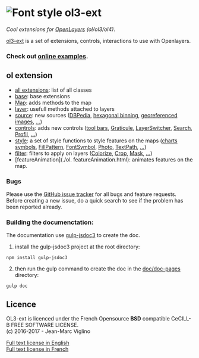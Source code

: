 # ![Font style](https://openlayers.org/assets/theme/img/logo70.png) ol3-ext
*Cool extensions for [OpenLayers](https://github.com/openlayers/openlayers) (ol/ol3/ol4)*.

[ol3-ext](https://github.com/Viglino/ol3-ext) is a set of extensions, controls, interactions to use with Openlayers.    

### Check out [online examples](http://viglino.github.io/ol3-ext/).


## ol extension
* [all extensions](./classes.list.html): list of all classes
* [base](./ol.html): base extensions
* [Map](./ol.map.html): adds methods to the map
* [layer](./ol.layer.Base.html): usefull methods attached to layers
* [source](./ol.source.html): new sources ([DBPedia](./ol.source.DBPedia.html), [hexagonal binning](./ol.source.HexBin.html), [georeferenced images](./ol.source.GeoImage.html), [...](./ol.source.html))
* [controls](./ol.control.html): adds new controls ([tool bars](./ol.control.Bar.html), [Graticule](./ol.control.Graticule.html), [LayerSwitcher](./ol.control.LayerSwitcher.html), [Search](./ol.control.Search.html), [Profil](./ol.control.Profil.html), [...](./ol.control.html))
* [style](./ol.style.html): a set of style functions to style features on the maps ([charts symbols](./ol.style.Chart.html), [FillPattern](./ol.style.FillPattern.html), [FontSymbol](./ol.style.FontSymbol.html), [Photo](./ol.style.Photo.html), [TextPath](./ol.style.TextPath.html), [...](./ol.style.html))
* [filter](./ol.filter.html): filters to apply on layers ([Colorize](./ol.filter.Colorize.html), [Crop](./ol.filter.Crop.html), [Mask](./ol.filter.Mask.html), [...](./ol.filter.html))  
* [featureAnimation](./ol. featureAnimation.html): animates features on the map.   

### Bugs

Please use the [GitHub issue tracker](https://github.com/Viglino/ol3-ext/issues) for all bugs and feature requests. Before creating a new issue, do a quick search to see if the problem has been reported already.

### Building the documenctation:
The documentation use [gulp-jsdoc3](https://www.npmjs.com/package/gulp-jsdoc3) to create the doc.
1. install the gulp-jsdoc3 project at the root directory:
````
npm install gulp-jsdoc3
````
2. then run the gulp command to create the doc in the [doc/doc-pages](http://viglino.github.io/ol3-ext/doc/doc-pages/) directory:
````
gulp doc
````

## Licence

OL3-ext is licenced under the French Opensource **BSD** compatible CeCILL-B FREE SOFTWARE LICENSE.  
(c) 2016-2017 - Jean-Marc Viglino

[Full text license in English](http://www.cecill.info/licences/Licence_CeCILL-B_V1-en.txt)    
[Full text license in French](http://www.cecill.info/licences/Licence_CeCILL-B_V1-fr.txt)
